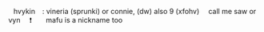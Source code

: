 

⠀hvykin ⠀: vineria (sprunki) or connie, (dw) also 9 (xfohv)
⠀ 
call me saw or vyn ⠀  ❗⠀ ⠀ mafu is a nickname too
⠀ 



⠀⠀⠀⠀⠀⠀⠀⠀⠀⠀⠀⠀⠀⠀⠀⠀⠀

